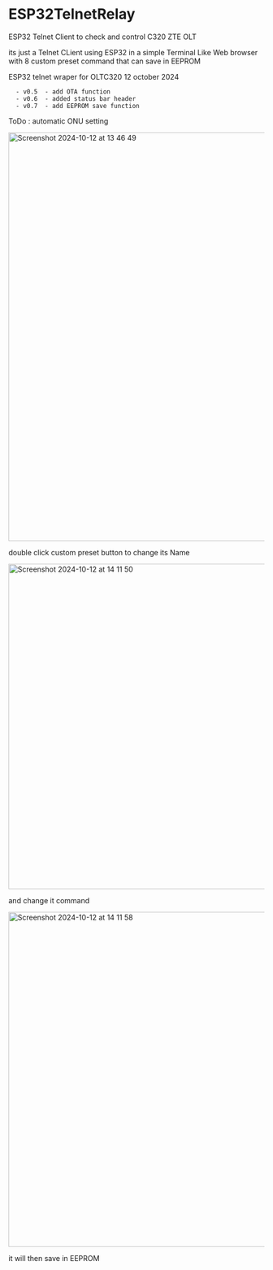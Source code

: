 # ESP32TelnetRelay
ESP32 Telnet Client to check and control C320 ZTE OLT

its just a Telnet CLient using ESP32 in a simple Terminal Like Web browser
with 8 custom preset command that can save in EEPROM

  ESP32 telnet wraper for OLTC320  12 october 2024
	  
      - v0.5  - add OTA function
      - v0.6  - added status bar header
      - v0.7  - add EEPROM save function

  ToDo : automatic ONU setting 

<img width="804" alt="Screenshot 2024-10-12 at 13 46 49" src="https://github.com/user-attachments/assets/9313b430-d0e9-4049-a575-53ec2e9335a2">

double click custom preset button to change its Name

<img width="640" alt="Screenshot 2024-10-12 at 14 11 50" src="https://github.com/user-attachments/assets/6d8aa72e-71f0-4488-a5e5-6e6cb5d49c6b">

and change it command

<img width="659" alt="Screenshot 2024-10-12 at 14 11 58" src="https://github.com/user-attachments/assets/4bfeb8c2-5ca8-45ac-abfc-df9e30bc3ba0">

it will then save in EEPROM

